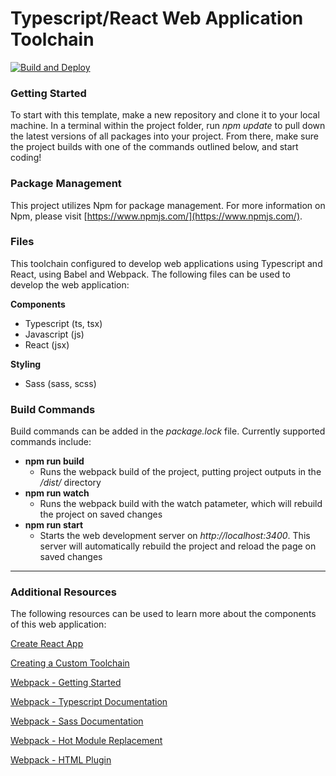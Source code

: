 # Typescript/React Web Application Toolchain

[![Build and Deploy](https://github.com/msoe-vex/team-website/actions/workflows/gh-pages-deploy.yml/badge.svg?branch=main)](https://github.com/msoe-vex/team-website/actions/workflows/gh-pages-deploy.yml)

### **Getting Started**
To start with this template, make a new repository and clone it to your local machine. In a terminal within the project folder, run *npm update* to pull down the latest versions of all packages into your project. From there, make sure the project builds with one of the commands outlined below, and start coding!

### **Package Management**
This project utilizes Npm for package management. For more information on Npm, please visit [https://www.npmjs.com/](https://www.npmjs.com/).

### **Files**
This toolchain configured to develop web applications using Typescript and React, using Babel and Webpack. The following files can be used to develop the web application:

**Components**
- Typescript (ts, tsx)
- Javascript (js)
- React (jsx)

**Styling**
- Sass (sass, scss)


### **Build Commands**
Build commands can be added in the *package.lock* file. Currently supported commands include:

- **npm run build**
    - Runs the webpack build of the project, putting project outputs in the */dist/* directory
- **npm run watch**
    - Runs the webpack build with the watch patameter, which will rebuild the project on saved changes
- **npm run start**
    - Starts the web development server on *http://localhost:3400*. This server will automatically rebuild the project and reload the page on saved changes

---

### Additional Resources
The following resources can be used to learn more about the components of this web application:

[Create React App](https://reactjs.org/docs/create-a-new-react-app.html#more-flexible-toolchains)

[Creating a Custom Toolchain](https://blog.usejournal.com/creating-a-react-app-from-scratch-f3c693b84658)

[Webpack - Getting Started](https://webpack.js.org/guides/getting-started/)

[Webpack - Typescript Documentation](https://webpack.js.org/guides/typescript/)

[Webpack - Sass Documentation](https://webpack.js.org/loaders/sass-loader/)

[Webpack - Hot Module Replacement](https://webpack.js.org/guides/hot-module-replacement/)

[Webpack - HTML Plugin](https://webpack.js.org/plugins/html-webpack-plugin/)
